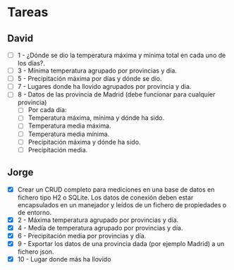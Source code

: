 # Tareas

## David

-[ ] 1 - ¿Dónde se dio la temperatura máxima y mínima total en cada uno de los días?.
-[ ] 3 - Mínima temperatura agrupado por provincias y día.
-[ ] 5 - Precipitación máxima por días y dónde se dio.
-[ ] 7 - Lugares donde ha llovido agrupados por provincia y dia.
-[ ] 8 - Datos de las provincia de Madrid (debe funcionar para cualquier provincia)
    -[ ]  Por cada día:
    -[ ]  Temperatura máxima, mínima y dónde ha sido.
    -[ ]  Temperatura media máxima.
    -[ ]  Temperatura media mínima.
    -[ ]  Precipitación máxima y dónde ha sido.
    -[ ]  Precipitación media.

## Jorge

-[x] Crear un CRUD completo para mediciones en una base de datos en fichero tipo H2 o SQLite. Los datos de conexión
 deben estar encapsulados en un manejador y leídos de un fichero de propiedades o de entorno.
-[x] 2 - Máxima temperatura agrupado por provincias y día.
-[x] 4 - Medía de temperatura agrupado por provincias y día.
-[x] 6 - Precipitación media por provincias y día.
-[x] 9 - Exportar los datos de una provincia dada (por ejemplo Madrid) a un fichero json.
- [x] 10 - Lugar donde más ha llovido
